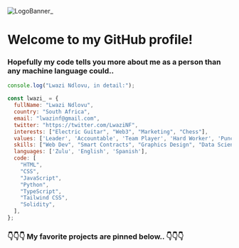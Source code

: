 ![LogoBanner_](https://doc-0k-ak-docs.googleusercontent.com/docs/securesc/rimd80o7jive8kiohguuoebe98a8s79o/8htggofkc3afir6bk39ddippp57mml5h/1683193875000/10414593143900024576/10414593143900024576/1-uckg9aN_RSBbMMvXxGwtQ0pRxtdxHNu?e=download&ax=ADWCPKALz323c0AhDU81xh8FOQZv08JuLKTY23Tdns_-K5oTQh9iTFxbpi4eiu2EhgFvXzwKNpb4MlH2mZUwJiLt7wvRSw4Upzc3is_7agovauvjvX0PN5OnUCdsyCicp13glbMGiePo_mrCTOGUUFJu6xQvsi07jBPZg9kwkm87hVqyYN9VI8vTa1lLfLRqh9jwuac8sj51stuefE6QWRF1qFqRY3OQZ74ng-eGfzYcs5MAwc2InAYc8CVnn4gMT0kVbD9-Lq6vy3db7HMs8JBBfyh4vWBXiEsAQpm5apSDQd5vHFwWrDfDKTWMSRtZ3ROdJ-6MKZCifeAcovh0R_Ppy9-rkbmSjGLy4RUQhOl3X7wtXBet5jbt1V-pqVLxdnRCsHztyaiEEam4iWbh_feKl04D8JhA9hh7O69kjwQ6-KukvM3oPPLjCemyfSnnWr1H3C4N68x0fUgJWm81ZEiEpmjW6fbeQbLtuhyITpmOYZhwJxz2pwDEZCMZSUa1UpTodb7suULhtqv4TiQDkHJAnXLNDlW6Lc7y9v-8oD9RDxCKsY6sX_S8BY1nieWlJtfblVofOTl-Pu9zJBmLx_MmdLZkY3qsyR9VAmmumyZP8MdhLz7QW6EFeK703OrHiQlR9sxz6xG1pBQyqp3unPIGZSPhtf2wg7taDPTzD_gME5RlV0qTejjuc7cCki5WO0r7Zc9GMNtNoXg0-46-SozDuiHCdXCsjreHYJ90nJ52txtpoifYa6BfxsnfLWFpxXvZPHypdhMR8osvs9FJQjp25GwQWpDgQud9GSKs2aJ9lvZtnO_FPxerPLnQAn9qzfi7lX830gZJQNSuumOrL3Neb048t2ISr6_zHDCaCIf0h4nAVHXwa8oHsMbIJE6hM18&uuid=d6abcdc8-28c2-494b-80ef-fc7aef0057c6&authuser=0&nonce=3o9mm28jcmpa0&user=10414593143900024576&hash=q156brv8jne7hilfk9ilh7pmf2qgt2ds)

# Welcome to my GitHub profile!
### Hopefully my code tells you more about me as a person than any machine language could..

```javascript
console.log("Lwazi Ndlovu, in detail:");

const lwazi_ = {
  fullName: "Lwazi Ndlovu",
  country: "South Africa",
  email: "lwazinf@gmail.com",
  twitter: "https://twitter.com/LwaziNF",
  interests: ["Electric Guitar", "Web3", "Marketing", "Chess"],
  values: ['Leader', 'Accountable', 'Team Player', 'Hard Worker', 'Punctual'],
  skills: ["Web Dev", "Smart Contracts", "Graphics Design", "Data Science"],
  languages: ['Zulu', 'English', 'Spanish'],
  code: [
    "HTML",
    "CSS",
    "JavaScript",
    "Python",
    "TypeScript",
    "Tailwind CSS",
    "Solidity",
  ],
};
```

### 👇👇👇 My favorite projects are pinned below.. 👇👇👇
